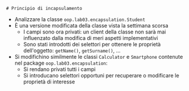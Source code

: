     # Principio di incapsulamento

* Analizzare la classe `oop.lab03.encapsulation.Student`
* È una versione modificata della classe vista la settimana scorsa
    - I campi sono ora privati: un client della classe non sarà mai influenzato dalla modifica di meri aspetti implementativi
    - Sono stati introdotti dei selettori per ottenere le proprietà dell'oggetto: `getName()`, `getSurname()`, ...
* Si modifichino similmente le classi `Calculator` e `Smartphone` contenute nel package `oop.lab03.encapsulation`:
    - Si rendano privati tutti i campi
    - Si introducano selettori opportuni per recuperare o modificare le proprietà di interesse
